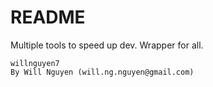 # README #

Multiple tools to speed up dev.
Wrapper for all.




    willnguyen7
    By Will Nguyen (will.ng.nguyen@gmail.com)